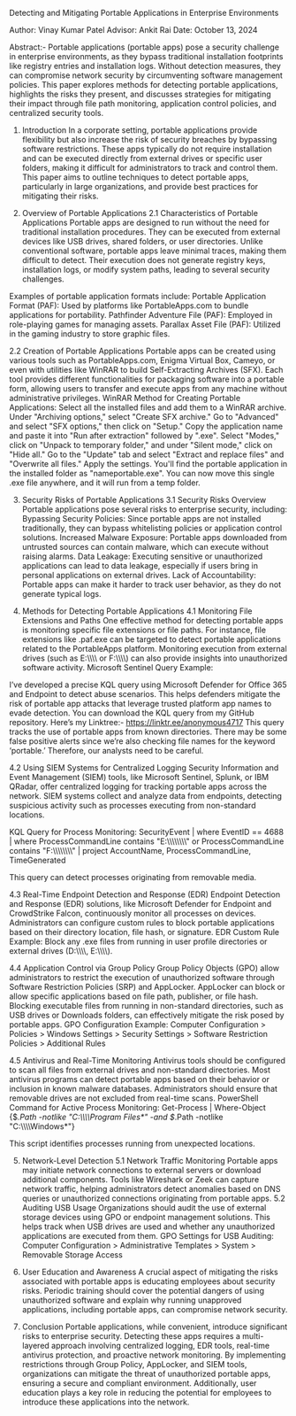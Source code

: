 Detecting and Mitigating Portable Applications in Enterprise Environments

Author: Vinay Kumar Patel
Advisor: Ankit Rai
Date: October 13, 2024

Abstract:-
Portable applications (portable apps) pose a security challenge in enterprise environments, as they bypass traditional installation footprints like registry entries and installation logs. Without detection measures, they can compromise network security by circumventing software management policies. This paper explores methods for detecting portable applications, highlights the risks they present, and discusses strategies for mitigating their impact through file path monitoring, application control policies, and centralized security tools.
1. Introduction
In a corporate setting, portable applications provide flexibility but also increase the risk of security breaches by bypassing software restrictions. These apps typically do not require installation and can be executed directly from external drives or specific user folders, making it difficult for administrators to track and control them. This paper aims to outline techniques to detect portable apps, particularly in large organizations, and provide best practices for mitigating their risks.

2. Overview of Portable Applications
2.1 Characteristics of Portable Applications
Portable apps are designed to run without the need for traditional installation procedures. They can be executed from external devices like USB drives, shared folders, or user directories. Unlike conventional software, portable apps leave minimal traces, making them difficult to detect. Their execution does not generate registry keys, installation logs, or modify system paths, leading to several security challenges.

Examples of portable application formats include:
Portable Application Format (PAF): Used by platforms like PortableApps.com to bundle applications for portability.
Pathfinder Adventure File (PAF): Employed in role-playing games for managing assets.
Parallax Asset File (PAF): Utilized in the gaming industry to store graphic files.

2.2 Creation of Portable Applications
Portable apps can be created using various tools such as PortableApps.com, Enigma Virtual Box, Cameyo, or even with utilities like WinRAR to build Self-Extracting Archives (SFX). Each tool provides different functionalities for packaging software into a portable form, allowing users to transfer and execute apps from any machine without administrative privileges.
WinRAR Method for Creating Portable Applications:
Select all the installed files and add them to a WinRAR archive.
Under "Archiving options," select "Create SFX archive."
Go to "Advanced" and select "SFX options," then click on "Setup."
Copy the application name and paste it into "Run after extraction" followed by ".exe".
Select "Modes," click on "Unpack to temporary folder," and under "Silent mode," click on "Hide all."
Go to the "Update" tab and select "Extract and replace files" and "Overwrite all files."
Apply the settings. You'll find the portable application in the installed folder as "nameportable.exe".
You can now move this single .exe file anywhere, and it will run from a temp folder.

3. Security Risks of Portable Applications
3.1 Security Risks Overview
Portable applications pose several risks to enterprise security, including:
Bypassing Security Policies: Since portable apps are not installed traditionally, they can bypass whitelisting policies or application control solutions.
Increased Malware Exposure: Portable apps downloaded from untrusted sources can contain malware, which can execute without raising alarms.
Data Leakage: Executing sensitive or unauthorized applications can lead to data leakage, especially if users bring in personal applications on external drives.
Lack of Accountability: Portable apps can make it harder to track user behavior, as they do not generate typical logs.

4. Methods for Detecting Portable Applications
4.1 Monitoring File Extensions and Paths
One effective method for detecting portable apps is monitoring specific file extensions or file paths. For instance, file extensions like .paf.exe can be targeted to detect portable applications related to the PortableApps platform. Monitoring execution from external drives (such as E:\\\\\\\\ or F:\\\\\\\\) can also provide insights into unauthorized software activity.
Microsoft Sentinel Query Example:

I’ve developed a precise KQL query using Microsoft Defender for Office 365 and Endpoint to detect abuse scenarios. This helps defenders mitigate the risk of portable app attacks that leverage trusted platform app names to evade detection. You can download the KQL query from my GitHub repository. Here’s my Linktree:- https://linktr.ee/anonymous4717 
This query tracks the use of portable apps from known directories.
There may be some false positive alerts since we’re also checking file names for the keyword ‘portable.’ Therefore, our analysts need to be careful.

4.2 Using SIEM Systems for Centralized Logging
Security Information and Event Management (SIEM) tools, like Microsoft Sentinel, Splunk, or IBM QRadar, offer centralized logging for tracking portable apps across the network. SIEM systems collect and analyze data from endpoints, detecting suspicious activity such as processes executing from non-standard locations.

KQL Query for Process Monitoring:
SecurityEvent
| where EventID == 4688
| where ProcessCommandLine contains "E:\\\\\\\\\\\\\\\\" or ProcessCommandLine contains "F:\\\\\\\\\\\\\\\\"
| project AccountName, ProcessCommandLine, TimeGenerated

This query can detect processes originating from removable media.

4.3 Real-Time Endpoint Detection and Response (EDR)
Endpoint Detection and Response (EDR) solutions, like Microsoft Defender for Endpoint and CrowdStrike Falcon, continuously monitor all processes on devices. Administrators can configure custom rules to block portable applications based on their directory location, file hash, or signature.
EDR Custom Rule Example:
Block any .exe files from running in user profile directories or external drives (D:\\\\\\\\, E:\\\\\\\\).

4.4 Application Control via Group Policy
Group Policy Objects (GPO) allow administrators to restrict the execution of unauthorized software through Software Restriction Policies (SRP) and AppLocker. AppLocker can block or allow specific applications based on file path, publisher, or file hash. Blocking executable files from running in non-standard directories, such as USB drives or Downloads folders, can effectively mitigate the risk posed by portable apps.
GPO Configuration Example:
Computer Configuration > Policies > Windows Settings > Security Settings > Software Restriction Policies > Additional Rules


4.5 Antivirus and Real-Time Monitoring
Antivirus tools should be configured to scan all files from external drives and non-standard directories. Most antivirus programs can detect portable apps based on their behavior or inclusion in known malware databases. Administrators should ensure that removable drives are not excluded from real-time scans.
PowerShell Command for Active Process Monitoring:
Get-Process | Where-Object {$_.Path -notlike "C:\\\\\\\\Program Files*" -and $_.Path -notlike "C:\\\\\\\\Windows*"}

This script identifies processes running from unexpected locations.

5. Network-Level Detection
5.1 Network Traffic Monitoring
Portable apps may initiate network connections to external servers or download additional components. Tools like Wireshark or Zeek can capture network traffic, helping administrators detect anomalies based on DNS queries or unauthorized connections originating from portable apps.
5.2 Auditing USB Usage
Organizations should audit the use of external storage devices using GPO or endpoint management solutions. This helps track when USB drives are used and whether any unauthorized applications are executed from them.
GPO Settings for USB Auditing:
Computer Configuration > Administrative Templates > System > Removable Storage Access

6. User Education and Awareness
A crucial aspect of mitigating the risks associated with portable apps is educating employees about security risks. Periodic training should cover the potential dangers of using unauthorized software and explain why running unapproved applications, including portable apps, can compromise network security.
7. Conclusion
Portable applications, while convenient, introduce significant risks to enterprise security. Detecting these apps requires a multi-layered approach involving centralized logging, EDR tools, real-time antivirus protection, and proactive network monitoring. By implementing restrictions through Group Policy, AppLocker, and SIEM tools, organizations can mitigate the threat of unauthorized portable apps, ensuring a secure and compliant environment. Additionally, user education plays a key role in reducing the potential for employees to introduce these applications into the network.

